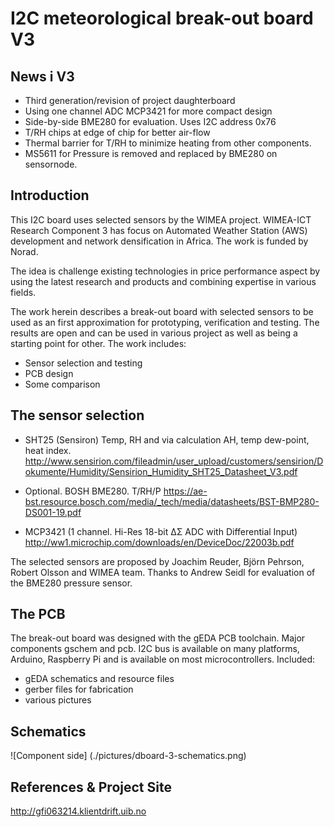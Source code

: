 
I2C meteorological break-out board V3
=====================================

News i V3
---------
* Third generation/revision of project daughterboard
* Using one channel ADC MCP3421 for more compact design
* Side-by-side BME280 for evaluation. Uses I2C address 0x76
* T/RH chips at edge of chip for better air-flow 
* Thermal barrier for T/RH to minimize heating from other components.
* MS5611 for Pressure is removed and replaced by BME280 on sensornode.

Introduction
------------
This I2C board uses selected sensors by the WIMEA project. WIMEA-ICT 
Research Component 3 has focus on Automated Weather Station  (AWS) 
development and network densification in Africa. The work is funded 
by Norad. 

The idea is challenge existing technologies in price performance aspect
by using the latest research and products and combining expertise in
various fields.

The work herein describes a break-out board with selected sensors to be
used as an first approximation for prototyping, verification and testing.
The results are open and can be used in various project as well as being 
a starting point for other. The work includes:

* Sensor selection and testing
* PCB design
* Some comparison

The sensor selection
--------------------

* SHT25 (Sensiron)  Temp, RH and via calculation AH, temp dew-point, heat index.
http://www.sensirion.com/fileadmin/user_upload/customers/sensirion/Dokumente/Humidity/Sensirion_Humidity_SHT25_Datasheet_V3.pdf

* Optional. BOSH BME280. T/RH/P
https://ae-bst.resource.bosch.com/media/_tech/media/datasheets/BST-BMP280-DS001-19.pdf

* MCP3421 (1 channel. Hi-Res 18-bit ΔΣ ADC with Differential Input)
http://ww1.microchip.com/downloads/en/DeviceDoc/22003b.pdf

The selected sensors are proposed by Joachim Reuder, Björn Pehrson, Robert 
Olsson and WIMEA team. Thanks to Andrew Seidl for evaluation of the BME280 
pressure sensor.

The PCB
--------
The break-out board was designed with the gEDA PCB toolchain. Major components
gschem and pcb. I2C bus is available on many platforms, Arduino, Raspberry Pi and is available on most microcontrollers. Included:

* gEDA schematics and resource files
* gerber files for fabrication
* various pictures

Schematics
-----------
![Component side] (./pictures/dboard-3-schematics.png)

References & Project Site
--------------------------
http://gfi063214.klientdrift.uib.no
